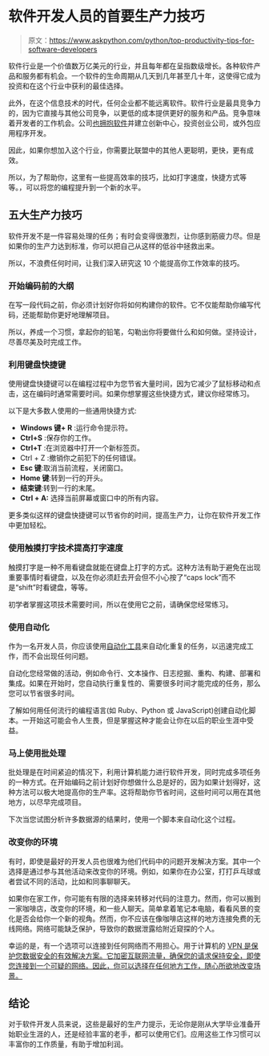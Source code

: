 # 软件开发人员的首要生产力技巧

> 原文：<https://www.askpython.com/python/top-productivity-tips-for-software-developers>

软件行业是一个价值数万亿美元的行业，并且每年都在呈指数级增长。各种软件产品和服务都有机会。一个软件的生命周期从几天到几年甚至几十年，这使得它成为投资和在这个行业中获利的最佳选择。

此外，在这个信息技术的时代，任何企业都不能远离软件。软件行业是最具竞争力的，因为它直接与其他公司竞争，以更低的成本提供更好的服务和产品。竞争意味着开发者的工作机会。公司[也拥抱软件](https://hbr.org/2021/01/in-the-digital-economy-your-software-is-your-competitive-advantage)并建立创新中心，投资创业公司，或外包应用程序开发。

因此，如果你想加入这个行业，你需要比联盟中的其他人更聪明，更快，更有成效。

所以，为了帮助你，这里有一些提高效率的技巧，比如打字速度，快捷方式等等。，可以将您的编程提升到一个新的水平。

## 五大生产力技巧

软件开发不是一件容易处理的任务；有时会变得很激烈，让你感到筋疲力尽。但是如果你的生产力达到标准，你可以把自己从这样的低谷中拯救出来。

所以，不浪费任何时间，让我们深入研究这 10 个能提高你工作效率的技巧。

### 开始编码前的大纲

在写一段代码之前，你必须计划好你将如何构建你的软件。它不仅能帮助你编写代码，还能帮助你更好地理解项目。

所以，养成一个习惯，拿起你的铅笔，勾勒出你将要做什么和如何做。坚持设计，尽善尽美及时完成工作。

### 利用键盘快捷键

使用键盘快捷键可以在编程过程中为您节省大量时间，因为它减少了鼠标移动和点击，这在编码时通常需要时间。如果你想掌握这些快捷方式，建议你经常练习。

以下是大多数人使用的一些通用快捷方式:

*   **Windows 键+ R** :运行命令提示符。
*   **Ctrl+S** :保存你的工作。
*   **Ctrl+T** :在浏览器中打开一个新标签页。
*   Ctrl + Z :撤销你之前犯下的任何错误。
*   **Esc 键**:取消当前流程，关闭窗口。
*   **Home 键**:转到一行的开头。
*   **结束键**:转到一行的末尾。
*   **Ctrl + A:** 选择当前屏幕或窗口中的所有内容。

更多类似这样的键盘快捷键可以节省你的时间，提高生产力，让你在软件开发工作中更加轻松。

### 使用触摸打字技术提高打字速度

触摸打字是一种不用看键盘就能在键盘上打字的方式。这种方法有助于避免在出现重要事情时看键盘，以及在你必须赶去开会但不小心按了“caps lock”而不是“shift”时看键盘，等等。

初学者掌握这项技术需要时间，所以在使用它之前，请确保您经常练习。

### 使用自动化

作为一名开发人员，你应该使用[自动化工具](https://www.freecodecamp.org/news/best-automation-testing-tools-for-developers)来自动化重复的任务，以迅速完成工作，而不会出现任何问题。

自动化您经常做的活动，例如命令行、文本操作、日志挖掘、重构、构建、部署和集成。如果在开始时，您自动执行重复性的、需要很多时间才能完成的任务，那么您可以节省很多时间。

了解如何用任何流行的编程语言(如 Ruby、Python 或 JavaScript)创建自动化脚本。一开始这可能会令人生畏，但是掌握这种才能会让你在以后的职业生涯中受益。

### 马上使用批处理

批处理是在时间紧迫的情况下，利用计算机能力进行软件开发，同时完成多项任务的一种方式。在开始编码之前计划好你想做什么总是好的，因为如果计划得好，这种方法可以极大地提高你的生产率。这将帮助你节省时间，这些时间可以用在其他地方，以尽早完成项目。

下次当您试图分析许多数据源的结果时，使用一个脚本来自动化这个过程。

### 改变你的环境

有时，即使是最好的开发人员也很难为他们代码中的问题开发解决方案。其中一个选择是通过参与其他活动来改变你的环境。例如，如果你在办公室，打打乒乓球或者尝试不同的活动，比如和同事聊聊天。

如果你在家工作，你可能有有限的选择来转移对代码的注意力。然而，你可以搬到一家咖啡店，改变你的环境，和一些人聊天。简单拿着笔记本电脑，看看风景的变化是否会给你一个新的视角。然而，你不应该在像咖啡店这样的地方连接免费的无线网络。网络可能缺乏保护，导致你的数据泄露给附近窥探的个人。

幸运的是，有一个选项可以连接到任何网络而不用担心。用于计算机的 [VPN 是保护您数据安全的有效解决方案。它加密互联网流量，确保您的请求保持安全，即使您连接到一个可疑的网络。因此，你可以选择在任何地方工作，随心所欲地改变场景。](https://atlasvpn.com/vpn-for-windows)

## 结论

对于软件开发人员来说，这些是最好的生产力提示，无论你是刚从大学毕业准备开始职业生涯的人，还是经验丰富的老手，都可以使用它们。应用这些工作习惯可以丰富你的工作质量，有助于增加利润。